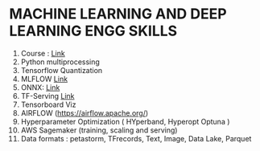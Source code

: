 # MACHINE LEARNING AND DEEP LEARNING ENGG SKILLS

1. Course : [Link](https://www.coursera.org/specializations/tensorflow-data-and-deployment)
2. Python multiprocessing
3. Tensorflow Quantization
4. MLFLOW [Link](https://mlflow.org/)
5. ONNX: [Link](https://github.com/onnx/tutorials)
6. TF-Serving [Link](https://www.tensorflow.org/tfx/serving/architecture)
7. Tensorboard Viz
8. AIRFLOW (https://airflow.apache.org/)
9. Hyperparameter Optimization ( HYperband, Hyperopt Optuna )
10. AWS Sagemaker (training, scaling and serving)
11. Data formats : petastorm, TFrecords, Text, Image, Data Lake, Parquet 
